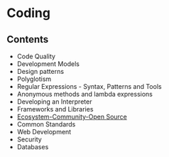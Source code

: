 # Coding

## Contents

- Code Quality
- Development Models
- Design patterns
- Polyglotism
- Regular Expressions - Syntax, Patterns and Tools
- Anonymous methods and lambda expressions
- Developing an Interpreter
- Frameworks and Libraries
- [Ecosystem-Community-Open Source](/Handbook/Coding/Ecosystem-Community-Open%20Source)
- Common Standards
- Web Development
- Security
- Databases
